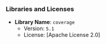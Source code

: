 ### Libraries and Licenses

- **Library Name**: `coverage`
  - Version: `5.1`
  - License: [Apache License 2.0]
